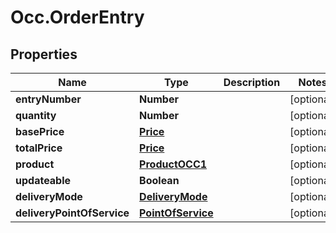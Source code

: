 # Occ.OrderEntry

## Properties
Name | Type | Description | Notes
------------ | ------------- | ------------- | -------------
**entryNumber** | **Number** |  | [optional] 
**quantity** | **Number** |  | [optional] 
**basePrice** | [**Price**](Price.md) |  | [optional] 
**totalPrice** | [**Price**](Price.md) |  | [optional] 
**product** | [**ProductOCC1**](ProductOCC1.md) |  | [optional] 
**updateable** | **Boolean** |  | [optional] 
**deliveryMode** | [**DeliveryMode**](DeliveryMode.md) |  | [optional] 
**deliveryPointOfService** | [**PointOfService**](PointOfService.md) |  | [optional] 


